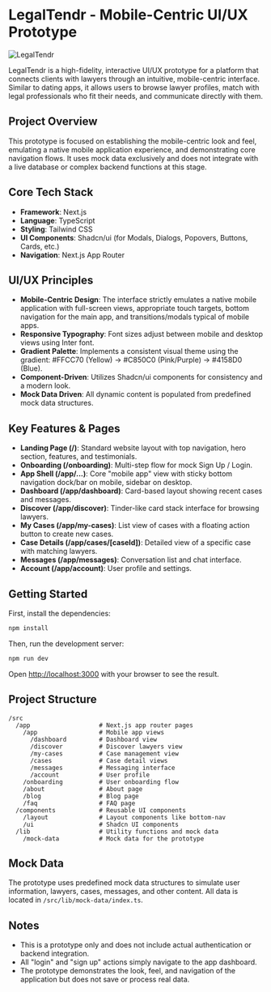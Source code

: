 # LegalTendr - Mobile-Centric UI/UX Prototype

![LegalTendr](https://placehold.co/600x200/FFCC70,C850C0,4158D0/FFFFFF/?text=LegalTendr&font=montserrat)

LegalTendr is a high-fidelity, interactive UI/UX prototype for a platform that connects clients with lawyers through an intuitive, mobile-centric interface. Similar to dating apps, it allows users to browse lawyer profiles, match with legal professionals who fit their needs, and communicate directly with them.

## Project Overview

This prototype is focused on establishing the mobile-centric look and feel, emulating a native mobile application experience, and demonstrating core navigation flows. It uses mock data exclusively and does not integrate with a live database or complex backend functions at this stage.

## Core Tech Stack

- **Framework**: Next.js
- **Language**: TypeScript
- **Styling**: Tailwind CSS
- **UI Components**: Shadcn/ui (for Modals, Dialogs, Popovers, Buttons, Cards, etc.)
- **Navigation**: Next.js App Router

## UI/UX Principles

- **Mobile-Centric Design**: The interface strictly emulates a native mobile application with full-screen views, appropriate touch targets, bottom navigation for the main app, and transitions/modals typical of mobile apps.
- **Responsive Typography**: Font sizes adjust between mobile and desktop views using Inter font.
- **Gradient Palette**: Implements a consistent visual theme using the gradient: #FFCC70 (Yellow) -> #C850C0 (Pink/Purple) -> #4158D0 (Blue).
- **Component-Driven**: Utilizes Shadcn/ui components for consistency and a modern look.
- **Mock Data Driven**: All dynamic content is populated from predefined mock data structures.

## Key Features & Pages

- **Landing Page (/)**: Standard website layout with top navigation, hero section, features, and testimonials.
- **Onboarding (/onboarding)**: Multi-step flow for mock Sign Up / Login.
- **App Shell (/app/...)**: Core "mobile app" view with sticky bottom navigation dock/bar on mobile, sidebar on desktop.
- **Dashboard (/app/dashboard)**: Card-based layout showing recent cases and messages.
- **Discover (/app/discover)**: Tinder-like card stack interface for browsing lawyers.
- **My Cases (/app/my-cases)**: List view of cases with a floating action button to create new cases.
- **Case Details (/app/cases/[caseId])**: Detailed view of a specific case with matching lawyers.
- **Messages (/app/messages)**: Conversation list and chat interface.
- **Account (/app/account)**: User profile and settings.

## Getting Started

First, install the dependencies:

```bash
npm install
```

Then, run the development server:

```bash
npm run dev
```

Open [http://localhost:3000](http://localhost:3000) with your browser to see the result.

## Project Structure

```
/src
  /app                   # Next.js app router pages
    /app                 # Mobile app views
      /dashboard         # Dashboard view
      /discover          # Discover lawyers view
      /my-cases          # Case management view
      /cases             # Case detail views
      /messages          # Messaging interface
      /account           # User profile
    /onboarding          # User onboarding flow
    /about               # About page
    /blog                # Blog page
    /faq                 # FAQ page
  /components            # Reusable UI components
    /layout              # Layout components like bottom-nav
    /ui                  # Shadcn UI components
  /lib                   # Utility functions and mock data
    /mock-data           # Mock data for the prototype
```

## Mock Data

The prototype uses predefined mock data structures to simulate user information, lawyers, cases, messages, and other content. All data is located in `/src/lib/mock-data/index.ts`.

## Notes

- This is a prototype only and does not include actual authentication or backend integration.
- All "login" and "sign up" actions simply navigate to the app dashboard.
- The prototype demonstrates the look, feel, and navigation of the application but does not save or process real data.
